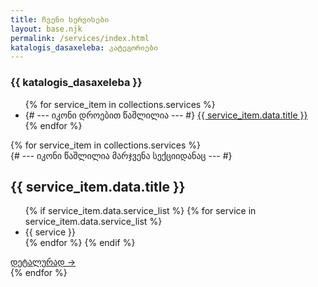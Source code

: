 ```yaml
---
title: ჩვენი სერვისები
layout: base.njk
permalink: /services/index.html
katalogis_dasaxeleba: კატეგორიები
---
```

<section class="services-page-section">
    <div class="container">
        <div class="services-page-layout">
            <aside class="services-nav" data-aos="fade-right">
                <h3>{{ katalogis_dasaxeleba }}</h3>
                <ul>
                    {% for service_item in collections.services %}
                        <li>
                            {# --- იკონი დროებით წაშლილია --- #}
                            <a href="#{{ service_item.data.slug }}">{{ service_item.data.title }}</a>
                        </li>
                    {% endfor %}
                </ul>
            </aside>
            <div class="services-content">
                {% for service_item in collections.services %}
                    <div id="{{ service_item.data.slug }}" class="service-category" data-aos="fade-up">
                        <div class="category-title-wrapper">
                            {# --- იკონი წაშლილია მარჯვენა სექციიდანაც --- #}
                            <h2>{{ service_item.data.title }}</h2>
                        </div>
                        <ul>
                            {% if service_item.data.service_list %}
                                {% for service in service_item.data.service_list %}
                                    <li>{{ service }}</li>
                                {% endfor %}
                            {% endif %}
                        </ul>
                        <a href="{{ service_item.url }}" class="details-link">დეტალურად →</a>
                    </div>
                {% endfor %}
            </div>
        </div>
    </div>
</section>